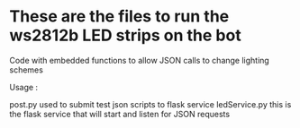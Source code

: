 # These are the files to run the ws2812b LED strips on the bot

Code with embedded functions to allow JSON calls to change lighting schemes

Usage :

post.py			used to submit test json scripts to flask service
ledService.py		this is the flask service that will start and listen for JSON requests
